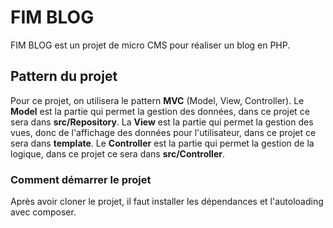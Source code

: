 # FIM BLOG

FIM BLOG est un projet de micro CMS pour réaliser un blog en PHP.

## Pattern du projet

Pour ce projet, on utilisera le pattern **MVC** (Model, View, Controller).
Le **Model** est la partie qui permet la gestion des données, dans ce projet ce sera dans **src/Repository**.
La **View** est la partie qui permet la gestion des vues, donc de l'affichage des données pour l'utilisateur, dans ce projet ce sera dans **template**.
Le **Controller** est la partie qui permet la gestion de la logique, dans ce projet ce sera dans **src/Controller**.

### Comment démarrer le projet
Après avoir cloner le projet, il faut installer les dépendances et l'autoloading avec composer.

```bash

```